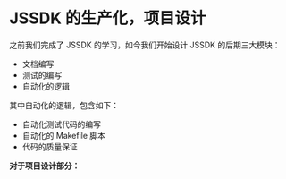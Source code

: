 # JSSDK 的生产化，项目设计



之前我们完成了 JSSDK 的学习，如今我们开始设计 JSSDK 的后期三大模块：

+ 文档编写
+ 测试的编写
+ 自动化的逻辑

其中自动化的逻辑，包含如下：

+ 自动化测试代码的编写
+ 自动化的 Makefile 脚本
+ 代码的质量保证



**对于项目设计部分：**

